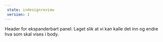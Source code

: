 ```yaml
---
 state: indesignreview
 version: 1
---
```

Header for ekspanderbart panel. Laget slik at vi kan kalle det inn og endre hva som skal vises i body.
